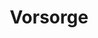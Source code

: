 ---
title: 'Vorsorge'
description: 'Vorsorge für Ihr Wohl'
pubDate: 'Jul 01 2020'
heroImage: '/banner.png'
---
